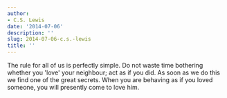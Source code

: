 ```yaml
---
author:
- C.S. Lewis
date: '2014-07-06'
description: ''
slug: 2014-07-06-c.s.-lewis
title: ''
---
```

The rule for all of us is perfectly simple. Do not waste time bothering whether you 'love' your neighbour; act as if you did. As soon as we do this we find one of the great secrets. When you are behaving as if you loved someone, you will presently come to love him.



